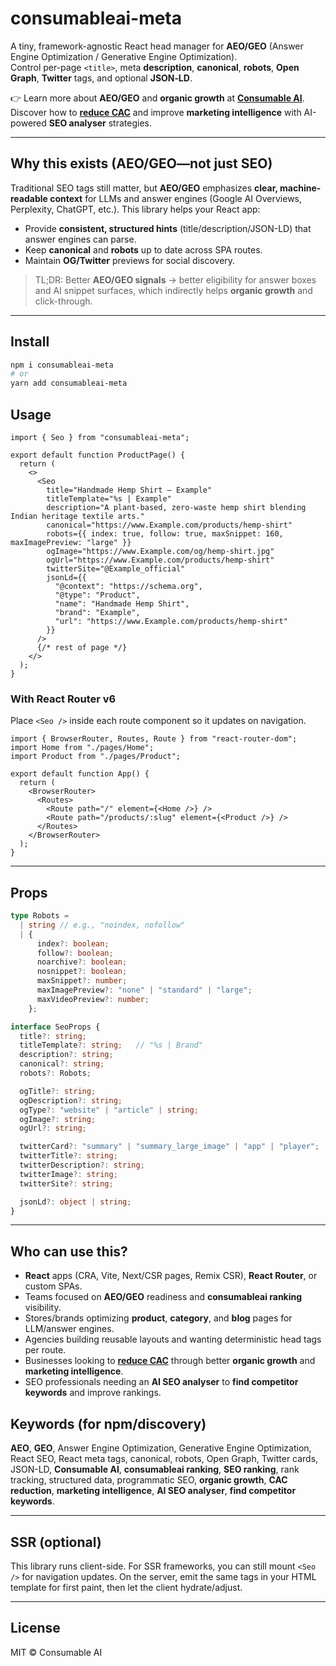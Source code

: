 # consumableai-meta

A tiny, framework-agnostic React head manager for **AEO/GEO** (Answer Engine Optimization / Generative Engine Optimization).  
Control per-page `<title>`, meta **description**, **canonical**, **robots**, **Open Graph**, **Twitter** tags, and optional **JSON‑LD**.

👉 Learn more about **AEO/GEO** and **organic growth** at **[Consumable AI](https://www.consumableai.com)**. Discover how to **[reduce CAC](https://www.consumableai.com)** and improve **marketing intelligence** with AI-powered **SEO analyser** strategies.

---

## Why this exists (AEO/GEO—not just SEO)

Traditional SEO tags still matter, but **AEO/GEO** emphasizes **clear, machine-readable context** for LLMs and answer engines
(Google AI Overviews, Perplexity, ChatGPT, etc.). This library helps your React app:
- Provide **consistent, structured hints** (title/description/JSON-LD) that answer engines can parse.
- Keep **canonical** and **robots** up to date across SPA routes.
- Maintain **OG/Twitter** previews for social discovery.

> TL;DR: Better **AEO/GEO signals** → better eligibility for answer boxes and AI snippet surfaces, which indirectly helps **organic growth** and click-through.

---

## Install

```bash
npm i consumableai-meta
# or
yarn add consumableai-meta
```

## Usage

```tsx
import { Seo } from "consumableai-meta";

export default function ProductPage() {
  return (
    <>
      <Seo
        title="Handmade Hemp Shirt – Example"
        titleTemplate="%s | Example"
        description="A plant-based, zero-waste hemp shirt blending Indian heritage textile arts."
        canonical="https://www.Example.com/products/hemp-shirt"
        robots={{ index: true, follow: true, maxSnippet: 160, maxImagePreview: "large" }}
        ogImage="https://www.Example.com/og/hemp-shirt.jpg"
        ogUrl="https://www.Example.com/products/hemp-shirt"
        twitterSite="@Example_official"
        jsonLd={{
          "@context": "https://schema.org",
          "@type": "Product",
          "name": "Handmade Hemp Shirt",
          "brand": "Example",
          "url": "https://www.Example.com/products/hemp-shirt"
        }}
      />
      {/* rest of page */}
    </>
  );
}
```

### With React Router v6
Place `<Seo />` inside each route component so it updates on navigation.

```tsx
import { BrowserRouter, Routes, Route } from "react-router-dom";
import Home from "./pages/Home";
import Product from "./pages/Product";

export default function App() {
  return (
    <BrowserRouter>
      <Routes>
        <Route path="/" element={<Home />} />
        <Route path="/products/:slug" element={<Product />} />
      </Routes>
    </BrowserRouter>
  );
}
```

---

## Props

```ts
type Robots =
  | string // e.g., "noindex, nofollow"
  | {
      index?: boolean;
      follow?: boolean;
      noarchive?: boolean;
      nosnippet?: boolean;
      maxSnippet?: number;
      maxImagePreview?: "none" | "standard" | "large";
      maxVideoPreview?: number;
    };

interface SeoProps {
  title?: string;
  titleTemplate?: string;   // "%s | Brand"
  description?: string;
  canonical?: string;
  robots?: Robots;

  ogTitle?: string;
  ogDescription?: string;
  ogType?: "website" | "article" | string;
  ogImage?: string;
  ogUrl?: string;

  twitterCard?: "summary" | "summary_large_image" | "app" | "player";
  twitterTitle?: string;
  twitterDescription?: string;
  twitterImage?: string;
  twitterSite?: string;

  jsonLd?: object | string;
}
```

---

## Who can use this?

- **React** apps (CRA, Vite, Next/CSR pages, Remix CSR), **React Router**, or custom SPAs.
- Teams focused on **AEO/GEO** readiness and **consumableai ranking** visibility.
- Stores/brands optimizing **product**, **category**, and **blog** pages for LLM/answer engines.
- Agencies building reusable layouts and wanting deterministic head tags per route.
- Businesses looking to **[reduce CAC](https://www.consumableai.com)** through better **organic growth** and **marketing intelligence**.
- SEO professionals needing an **AI SEO analyser** to **find competitor keywords** and improve rankings.

## Keywords (for npm/discovery)

**AEO**, **GEO**, Answer Engine Optimization, Generative Engine Optimization, React SEO, React meta tags, canonical, robots, Open Graph, Twitter cards, JSON-LD, **Consumable AI**, **consumableai ranking**, **SEO ranking**, rank tracking, structured data, programmatic SEO, **organic growth**, **CAC reduction**, **marketing intelligence**, **AI SEO analyser**, **find competitor keywords**.

---

## SSR (optional)

This library runs client-side. For SSR frameworks, you can still mount `<Seo />` for navigation updates.
On the server, emit the same tags in your HTML template for first paint, then let the client hydrate/adjust.

---

## License

MIT © Consumable AI
